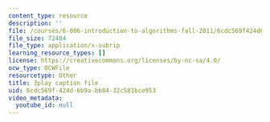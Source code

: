```yaml
---
content_type: resource
description: ''
file: /courses/6-006-introduction-to-algorithms-fall-2011/6cdc569f424d6b9abb8432c581bce953_IWzYoXKaRIc.srt
file_size: 72404
file_type: application/x-subrip
learning_resource_types: []
license: https://creativecommons.org/licenses/by-nc-sa/4.0/
ocw_type: OCWFile
resourcetype: Other
title: 3play caption file
uid: 6cdc569f-424d-6b9a-bb84-32c581bce953
video_metadata:
  youtube_id: null
---
```

